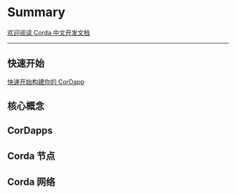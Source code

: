 # Summary
[欢迎阅读 Corda 中文开发文档](README.md)

---

## 快速开始

[快速开始构建你的 CorDapp](quickstart/getting-set-up.md)

## 核心概念

## CorDapps

## Corda 节点

## Corda 网络

